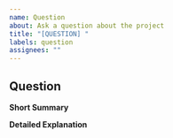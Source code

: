 ```yaml
---
name: Question
about: Ask a question about the project
title: "[QUESTION] "
labels: question
assignees: ""
---
```


## Question

**Short Summary**

<!-- A clear and concise description of your question. -->

**Detailed Explanation**

<!-- Please provide any relevant context that might help us answer your question (e.g., what you're trying to accomplish, what you've already tried, etc.). -->
